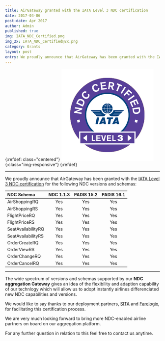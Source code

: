 ```yaml
---
title: AirGateway granted with the IATA Level 3 NDC certification
date: 2017-04-06
post-date: Apr 2017
author: Admin
published: true
img: IATA_NDC_Certified.png
img_2x: IATA_NDC_Certified@2x.png
category: Grants
layout: post
entry: We proudly announce that AirGateway has been granted with the IATA Level 3 NDC certification
---
```

{:refdef: class="centered"}
![IATA NDC Certification Level 3](/img/posts/IATA_NDC_Certified.png){:class="img-responsive"}
{:refdef}

---

We proudly announce that AirGateway has been granted with the [IATA Level 3 NDC certification](/img/posts/IATA_NDC_Certificate_AirGateway.pdf) for the following NDC versions and schemas:

| NDC Schema        |NDC 1.1.3    |PADIS 15.2     |PADIS 16.1     |
|:------------------|:-----------:|:-------------:|:-------------:|
| AirShoppingRQ     |Yes          |Yes            |Yes            |
| AirShoppingRS     |Yes          |Yes            |Yes            |
| FlightPriceRQ     |Yes          |Yes            |Yes            |
| FlightPriceRS     |Yes          |Yes            |Yes            |
| SeatAvailabilityRQ|Yes          |Yes            |Yes            |
| SeatAvailabilityRS|Yes          |Yes            |Yes            |
| OrderCreateRQ     |Yes          |Yes            |Yes            |
| OrderViewRS       |Yes          |Yes            |Yes            |
| OrderChangeRQ     |Yes          |Yes            |Yes            |
| OrderCancelRQ     |Yes          |Yes            |Yes            |

---
The wide spectrum of versions and schemas supported by our **NDC aggregation Gateway** gives an idea of the flexibility and adaption capability of our technlogy which will allow us to adopt instantly airlines differenciated new NDC capabilities and versions.

We would like to say thanks to our deployment partners, [SITA](https://www.sita.aero/) and [Farelogix](https://www.farelogix.com/), for facilitating this certification process.

We are very much looking forward to bring more NDC-enabled airline partners on board on our aggregation platform.

For any further question in relation to this feel free to contact us anytime.
